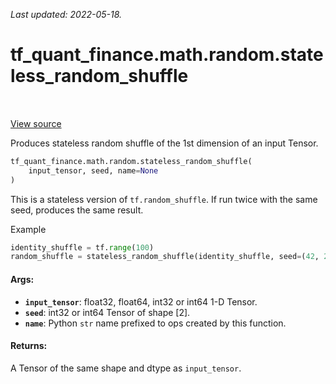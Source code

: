 <!--
This file is generated by a tool. Do not edit directly.
For open-source contributions the docs will be updated automatically.
-->

*Last updated: 2022-05-18.*

<div itemscope itemtype="http://developers.google.com/ReferenceObject">
<meta itemprop="name" content="tf_quant_finance.math.random.stateless_random_shuffle" />
<meta itemprop="path" content="Stable" />
</div>

# tf_quant_finance.math.random.stateless_random_shuffle

<!-- Insert buttons and diff -->

<table class="tfo-notebook-buttons tfo-api" align="left">
</table>

<a target="_blank" href="https://github.com/google/tf-quant-finance/blob/master/tf_quant_finance/math/random_ops/stateless.py">View source</a>



Produces stateless random shuffle of the 1st dimension of an input Tensor.

```python
tf_quant_finance.math.random.stateless_random_shuffle(
    input_tensor, seed, name=None
)
```



<!-- Placeholder for "Used in" -->

This is a stateless version of `tf.random_shuffle`. If run twice with the same
seed, produces the same result.

Example
```python
identity_shuffle = tf.range(100)
random_shuffle = stateless_random_shuffle(identity_shuffle, seed=(42, 2))
```

#### Args:


* <b>`input_tensor`</b>: float32, float64, int32 or int64 1-D Tensor.
* <b>`seed`</b>: int32 or int64 Tensor of shape [2].
* <b>`name`</b>: Python `str` name prefixed to ops created by this function.


#### Returns:

A Tensor of the same shape and dtype as `input_tensor`.
